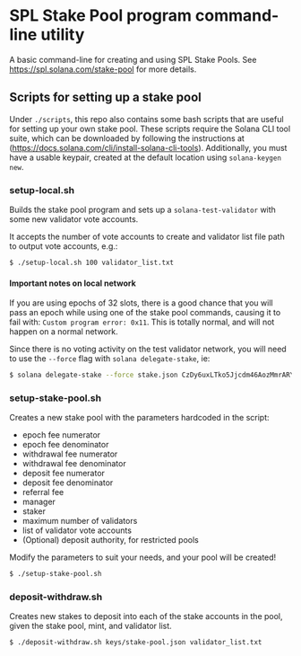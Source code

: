 # SPL Stake Pool program command-line utility

A basic command-line for creating and using SPL Stake Pools.  See https://spl.solana.com/stake-pool for more details.

## Scripts for setting up a stake pool

Under `./scripts`, this repo also contains some bash scripts that are useful for
setting up your own stake pool. These scripts require the Solana CLI tool suite,
which can be downloaded by following the instructions at
(https://docs.solana.com/cli/install-solana-cli-tools). Additionally, you must
have a usable keypair, created at the default location using `solana-keygen new`.

### setup-local.sh

Builds the stake pool program and sets up a `solana-test-validator` with some
new validator vote accounts.

It accepts the number of vote accounts to create and validator list file path to output
vote accounts, e.g.:

```bash
$ ./setup-local.sh 100 validator_list.txt
```

#### Important notes on local network

If you are using epochs of 32 slots, there is a good chance
that you will pass an epoch while using one of the stake pool commands, causing
it to fail with: `Custom program error: 0x11`. This is totally normal, and will
not happen on a normal network.

Since there is no voting activity on the test validator network, you will
need to use the `--force` flag with `solana delegate-stake`, ie:

```bash
$ solana delegate-stake --force stake.json CzDy6uxLTko5Jjcdm46AozMmrARY6R2aDBagdemiBuiT
```

### setup-stake-pool.sh

Creates a new stake pool with the parameters hardcoded in the script:

* epoch fee numerator
* epoch fee denominator
* withdrawal fee numerator
* withdrawal fee denominator
* deposit fee numerator
* deposit fee denominator
* referral fee
* manager
* staker
* maximum number of validators
* list of validator vote accounts
* (Optional) deposit authority, for restricted pools

Modify the parameters to suit your needs, and your pool will be created!

```bash
$ ./setup-stake-pool.sh
```

### deposit-withdraw.sh

Creates new stakes to deposit into each of the stake accounts in the pool, given
the stake pool, mint, and validator list.

```bash
$ ./deposit-withdraw.sh keys/stake-pool.json validator_list.txt
```
